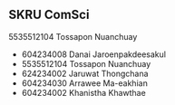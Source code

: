 ## SKRU ComSci


5535512104 Tossapon Nuanchuay
- 604234008  Danai Jaroenpakdeesakul
- 5535512104 Tossapon Nuanchuay
- 624234002 Jaruwat Thongchana
- 604234030 Arrawee Ma-eakhian
- 604234002 Khanistha Khawthae

